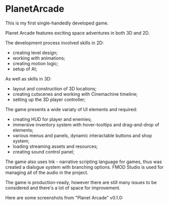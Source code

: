 # PlanetArcade
This is my first single-handedly developed game.

Planet Arcade features exciting space adventures in both 3D and 2D.

The development process involved skills in 2D:
  - creating level design;
  - working with animations; 
  - creating motion logic; 
  - setup of AI;
  
 As well as skills in 3D:
  - layout and construction of 3D locations;
  - creating cutscenes and working with Cinemachine timeline; 
  - setting up the 3D player controller;
 
The game presents a wide variaty of UI elements and required:
  - creating HUD for player and enemies;
  - immersive inventory system with hover-tooltips and drag-and-drop of elements;
  - various menus and panels, dynamic interactable buttons and shop system;
  - loading streaming assets and resources; 
  - creating sound control panel;

The game also uses Ink - narrative scripting language for games, thus was created a dialogue system with branching options.
FMOD Studio is used for managing all of the audio in the project.

The game is production-ready, however there are still many issues to be considered and there's a lot of space for improvement.

Here are some screenshots from "Planet Arcade" v0.1.0: 
